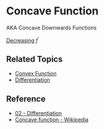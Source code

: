 # Concave Function

AKA Concave Downwards Functions

[Decreasing](Decreasing%20Function.md) $f^{\prime}$

## Related Topics

* [Convex Function](Convex%20Function.md)
* [Differentiation](../Differentiation/Differentiation.md)

## Reference

* [02 - Differentiation](../../../../00%20-%20Summary/SCMA104%20-%20System%20of%20Ordinary%20Differential%20Equations%20and%20Applications%20in%20Medical%20Science/02%20-%20Differentiation.md)
* [Concave function - Wikipedia](https://en.wikipedia.org/wiki/Concave_function)
